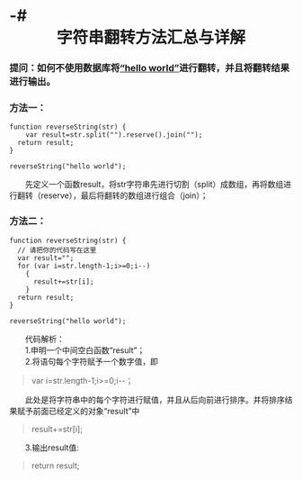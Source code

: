 # -# <center>字符串翻转方法汇总与详解
  ### 提问：如何不使用数据库将[“hello world”](https://medium.freecodecamp.org/how-to-reverse-a-string-in-javascript-in-3-different-ways-75e4763c68cb)进行翻转，并且将翻转结果进行输出。
### 方法一：
```
function reverseString(str) {
    var result=str.split("").reserve().join("");
  return result;
}

reverseString("hello world");
```
　　先定义一个函数result，将str字符串先进行切割（split）成数组，再将数组进行翻转（reserve），最后将翻转的数组进行组合（join）；
### 方法二：
```
function reverseString(str) {
  // 请把你的代码写在这里
  var result="";
  for (var i=str.length-1;i>=0;i--)
    {
      result+=str[i];
    }
  return result;
}

reverseString("hello world");

```
　　代码解析：<br>
　　1.申明一个中间空白函数“result”；<br>
　　2.将语句每个字符赋予一个数字值，即<br>
>var i=str.length-1;i>=0;i--；

　　此处是将字符串中的每个字符进行赋值，并且从后向前进行排序。并将排序结果赋予前面已经定义的对象“result”中
>result+=str[i];

　　3.输出result值:
>return result;
